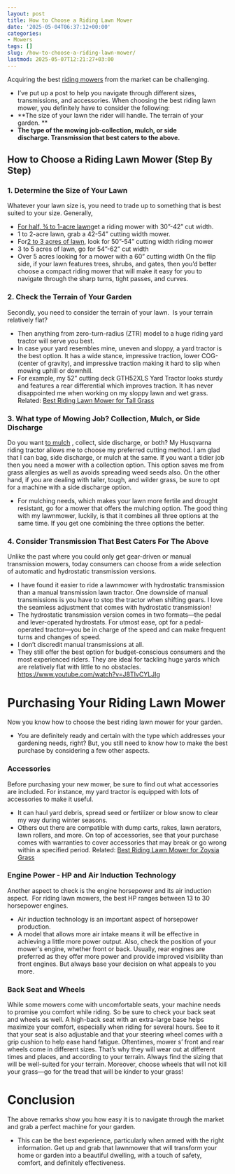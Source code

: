 ```yaml
---
layout: post
title: How to Choose a Riding Lawn Mower
date: '2025-05-04T06:37:12+00:00'
categories:
- Mowers
tags: []
slug: /how-to-choose-a-riding-lawn-mower/
lastmod: 2025-05-07T12:21:27+03:00
---
```


Acquiring the best
[riding mowers](https://en.wikipedia.org/wiki/Riding_mower)
from the market can be challenging.
- I’ve put up a post to help you navigate through different sizes, transmissions, and accessories.
When choosing the best riding lawn mower, you definitely have to consider the following:
- **The size of your lawn the rider will handle. The terrain of your garden. **
- **The type of the mowing job-collection, mulch, or side discharge. Transmission that best caters to the above.**
## How to Choose a Riding Lawn Mower (Step By Step)
### 1. Determine the Size of Your Lawn
Whatever your lawn size is, you need to trade up to something that is best suited to your size.
Generally,
- [For half, ¾ to 1-acre lawn](https://pestpolicy.com/best-riding-lawn-mower-for-small-yard/)get a riding mower with 30”-42” cut width.
- 1 to 2-acre lawn, grab a 42-54” cutting width mower.
- For[2 to 3 acres of lawn](https://pestpolicy.com/best-riding-lawn-mower-for-2-acres/), look for 50”-54” cutting width riding mower
- 3 to 5 acres of lawn, go for 54”-62” cut width
- Over 5 acres looking for a mower with a 60” cutting width
On the flip side, if your lawn features trees, shrubs, and gates, then you’d better choose a compact riding mower that will make it easy for you to navigate through the sharp turns, tight passes, and curves.
### 2. Check the Terrain of Your Garden
Secondly, you need to consider the terrain of your lawn.  Is your terrain relatively flat?
- Then anything from zero-turn-radius (ZTR) model to a huge riding yard tractor will serve you best.
- In case your yard resembles mine, uneven and sloppy, a yard tractor is the best option.
It has a wide stance, impressive traction, lower COG- (center of gravity), and impressive traction making it hard to slip when mowing uphill or downhill.
- For example, my 52” cutting deck GTH52XLS Yard Tractor looks sturdy and features a rear differential which improves traction.
It has never disappointed me when working on my sloppy lawn and wet grass.
Related:
[Best Riding Lawn Mower for Tall Grass](https://pestpolicy.com/best-riding-lawn-mower-for-tall-grass/)
### 3. What type of Mowing Job? Collection, Mulch, or Side Discharge
Do you want
[to mulch](https://pestpolicy.com/best-lawn-mower-with-mulcher/)
, collect, side discharge, or both?
My Husqvarna riding tractor allows me to choose my preferred cutting method. I am glad that I can bag, side discharge, or mulch at the same.
If you want a tidier job then you need a mower with a collection option. This option saves me from grass allergies as well as avoids spreading weed seeds also.
On the other hand, if you are dealing with taller, tough, and wilder grass, be sure to opt for a machine with a side discharge option.
- For mulching needs, which makes your lawn more fertile and drought resistant, go for a mower that offers the mulching option.
The good thing with my lawnmower, luckily, is that it combines all three options at the same time. If you get one combining the three options the better.
### 4. Consider Transmission That Best Caters For The Above
Unlike the past where you could only get gear-driven or manual transmission mowers, today consumers can choose from a wide selection of automatic and hydrostatic transmission versions.
- I have found it easier to ride a lawnmower with hydrostatic transmission than a manual transmission lawn tractor.
One downside of manual transmissions is you have to stop the tractor when shifting gears. I love the seamless adjustment that comes with hydrostatic transmission!
- The hydrostatic transmission version comes in two formats—the pedal and lever-operated hydrostats.
For utmost ease, opt for a pedal-operated tractor—you be in charge of the speed and can make frequent turns and changes of speed.
- I don’t discredit manual transmissions at all.
- They still offer the best option for budget-conscious consumers and the most experienced riders.
They are ideal for tackling huge yards which are relatively flat with little to no obstacles.
https://www.youtube.com/watch?v=J8TIvCYLJIg
# Purchasing Your Riding Lawn Mower
Now you know how to choose the best riding lawn mower for your garden.
- You are definitely ready and certain with the type which addresses your gardening needs, right?
But, you still need to know how to make the best purchase by considering a few other aspects.
### Accessories
Before purchasing your new mower, be sure to find out what accessories are included. For instance, my yard tractor is equipped with lots of accessories to make it useful.
- It can haul yard debris, spread seed or fertilizer or blow snow to clear my way during winter seasons.
- Others out there are compatible with dump carts, rakes, lawn aerators, lawn rollers, and more.
On top of accessories, see that your purchase comes with warranties to cover accessories that may break or go wrong within a specified period.
Related:
[Best Riding Lawn Mower for Zoysia Grass](https://pestpolicy.com/best-riding-lawn-mower-for-zoysia-grass/)
### Engine Power - HP and Air Induction Technology
Another aspect to check is the engine horsepower and its air induction aspect.  For riding lawn mowers, the best HP ranges between 13 to 30 horsepower engines.
- Air induction technology is an important aspect of horsepower production.
- A model that allows more air intake means it will be effective in achieving a little more power output.
Also, check the position of your mower's engine, whether front or back.
Usually, rear engines are preferred as they offer more power and provide improved visibility than front engines. But always base your decision on what appeals to you more.
### Back Seat and Wheels
While some mowers come with uncomfortable seats, your machine needs to promise you comfort while riding.
So be sure to check your back seat and wheels as well. A high-back seat with an extra-large base helps maximize your comfort, especially when riding for several hours.
See to it that your seat is also adjustable and that your steering wheel comes with a grip cushion to help ease hand fatigue.
Oftentimes, mower s’ front and rear wheels come in different sizes. That’s why they will wear out at different times and places, and according to your terrain.
Always find the sizing that will be well-suited for your terrain.
Moreover, choose wheels that will not kill your grass—go for the tread that will be kinder to your grass!
# Conclusion
The above remarks show you how easy it is to navigate through the market and grab a perfect machine for your garden.
- This can be the best experience, particularly when armed with the right information.
Get up and grab that lawnmower that will transform your home or garden into a beautiful dwelling, with a touch of safety, comfort, and definitely effectiveness.
